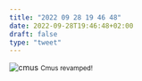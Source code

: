 ```yaml
---
title: "2022 09 28 19 46 48"
date: 2022-09-28T19:46:48+02:00
draft: false
type: "tweet"
---
```


![cmus](/post/2022-09-28-15-34-53.png)
<small>Cmus revamped!</small>
